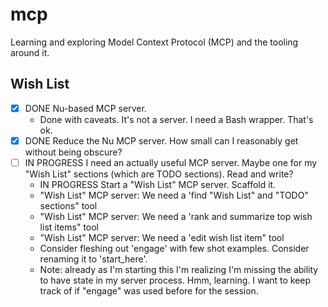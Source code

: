 # mcp

Learning and exploring Model Context Protocol (MCP) and the tooling around it.


## Wish List

* [x] DONE Nu-based MCP server.
   * Done with caveats. It's not a server. I need a Bash wrapper. That's ok.
* [x] DONE Reduce the Nu MCP server. How small can I reasonably get without being obscure?
* [ ] IN PROGRESS I need an actually useful MCP server. Maybe one for my "Wish List" sections (which are TODO sections). Read and
  write?
    * IN PROGRESS Start a "Wish List" MCP server. Scaffold it.
    * "Wish List" MCP server: We need a 'find "Wish List" and "TODO" sections" tool
    * "Wish List" MCP server: We need a 'rank and summarize top wish list items" tool
    * "Wish List" MCP server: We need a 'edit wish list item" tool
    * Consider fleshing out 'engage' with few shot examples. Consider renaming it to 'start_here'.
    * Note: already as I'm starting this I'm realizing I'm missing the ability to have state in my server process. Hmm,
      learning. I want to keep track of if "engage" was used before for the session.
